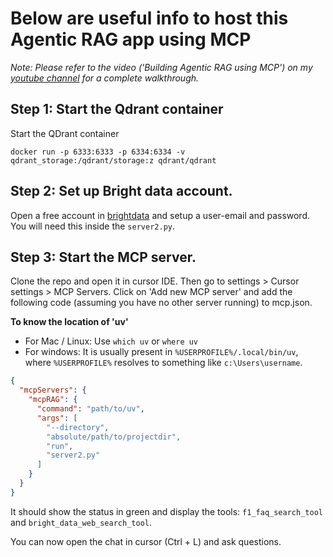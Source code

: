 # Below are useful info to host this Agentic RAG app using MCP

_Note: Please refer to the video ('Building Agentic RAG using MCP') on my [youtube channel](youtube.com/@machinelearningplus) for a complete walkthrough._ 

## Step 1: Start the Qdrant container

Start the QDrant container
```
docker run -p 6333:6333 -p 6334:6334 -v qdrant_storage:/qdrant/storage:z qdrant/qdrant
```

## Step 2: Set up Bright data account.

Open a free account in [brightdata](https://brightdata.com/) and setup a user-email and password. You will need this inside the `server2.py`.

## Step 3: Start the MCP server.

Clone the repo and open it in cursor IDE. Then go to settings > Cursor settings > MCP Servers. Click on 'Add new MCP server' and add the following code (assuming you have no other server running) to mcp.json.

__To know the location of 'uv'__

- For Mac / Linux: Use `which uv` or `where uv`
- For windows: It is usually present in `%USERPROFILE%/.local/bin/uv`, where `%USERPROFILE%` resolves to something like `c:\Users\username`.

```json
{
  "mcpServers": {
    "mcpRAG": {
      "command": "path/to/uv",
      "args": [
        "--directory",
        "absolute/path/to/projectdir",
        "run",
        "server2.py"
      ]
    }
  }
}
```

It should show the status in green and display the tools: `f1_faq_search_tool` and `bright_data_web_search_tool`.

You can now open the chat in cursor (Ctrl + L) and ask questions.